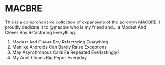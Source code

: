# MACBRE

This is a comprehensive collection of expansions of the acronym MACBRE. I proudly dedicate it to @macbre who is my friend and... a Modest And Clever Boy Refactoring Everything.

1. Modest And Clever Boy Refactoring Everything
2. Manlike Androids Can Barely Raise Exceptions
3. May Asynchronous Calls Be Repeated Everlastingly?
4. My Aunt Clones Big Repos Everyday
